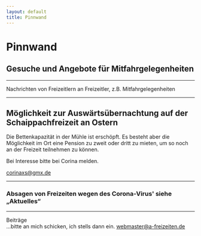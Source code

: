 ```yaml
---
layout: default
title: Pinnwand
---
```

# Pinnwand

## Gesuche und Angebote für Mitfahrgelegenheiten

-----------------------------------------------------------------------

Nachrichten von Freizeitlern an Freizeitler, z.B.
Mitfahrgelegenheiten

----------------------------------------------------------------------

## Möglichkeit zur Auswärtsübernachtung auf der Schaippachfreizeit an Ostern

Die Bettenkapazität in der Mühle ist erschöpft. Es besteht aber die Möglichkeit
im Ort eine Pension zu zweit oder dritt zu mieten, um so noch an der Freizeit teilnehmen zu können.

Bei Interesse bitte bei Corina melden.

<corinaxs@gmx.de>

------------------------------------------------------------------------

### Absagen von Freizeiten wegen des Corona-Virus' siehe „Aktuelles“

-----------------------------------------------------------------------


Beiträge<br>
...bitte an mich schicken, ich stells dann ein.
<webmaster@a-freizeiten.de>

